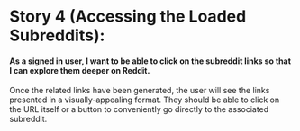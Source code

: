 # Story 4 (Accessing the Loaded Subreddits):

#### As a signed in user, I want to be able to click on the subreddit links so that I can explore them deeper on Reddit.

Once the related links have been generated, the user will see the links presented in a visually-appealing format. They should be able to click on the URL itself or a button to conveniently go directly to the associated subreddit.
